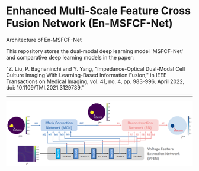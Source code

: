 # Enhanced Multi-Scale Feature Cross Fusion Network (En-MSFCF-Net)

Architecture of En-MSFCF-Net

This repository stores the dual-modal deep learning model 'MSFCF-Net' and comparative deep learning models in the paper:

"Z. Liu, P. Bagnaninchi and Y. Yang, "Impedance-Optical Dual-Modal Cell Culture Imaging With Learning-Based Information Fusion," in IEEE Transactions on Medical Imaging, vol. 41, no. 4, pp. 983-996, April 2022, doi: 10.1109/TMI.2021.3129739."

-----------------------------------------------------------------

<img src="./architecture.PNG" width="1000px"/>
